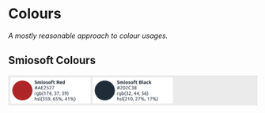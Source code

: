 # Colours

_A mostly reasonable approach to colour usages._

## Smiosoft Colours

![smiosoft-colours](./.assets/smiosoft-colours.png)


